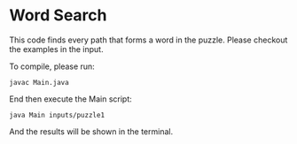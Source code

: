 # Word Search

This code finds every path that forms a word in the puzzle. Please checkout the examples in the input.

To compile, please run:

`javac Main.java`


End then execute the Main script:

`java Main inputs/puzzle1`

And the results will be shown in the terminal.